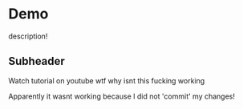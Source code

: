# Demo

description!

 ## Subheader
Watch tutorial on youtube
wtf
why isnt this fucking working

Apparently it wasnt working because I did not 'commit' my changes!